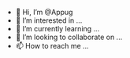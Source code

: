 - 👋 Hi, I’m @Appug
- 👀 I’m interested in ...
- 🌱 I’m currently learning ...
- 💞️ I’m looking to collaborate on ...
- 📫 How to reach me ...

<!---
Appug/Appug is a ✨ special ✨ repository because its `README.md` (this file) appears on your GitHub profile.
You can click the Preview link to take a look at your changes.
--->
